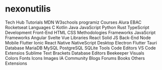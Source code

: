 # nexonutilis
Tech Hub
  Tutorials
    MDN
    W3schools
    programiz
  Courses
    Alura
    EBAC
    Rocketseat
Languages
  C
  Kotlin
  Java
  JavaScript
  Python
  Rust
  TypeScript
Development
  Front-End
    HTML
    CSS
      Methodologies
      Frameworks
    JavaScript
      Frameworks
        Angular
        Svelte
        Vue
      Libraries
        React
        Solid JS
  Back-End
    Node
  Mobile
    Flutter
    Ionic
    React Native
    NativeScript
  Desktop
    Electron
    Flutter
    Tauri
  Database
    MariaDB
    MySQL
    PostgreSQL
    SQLite
  Tools
    Code Editors
      VS Code
        Extensios
      Sublime Text
      Brackets
    Database Editors
      Beekeeper
Visuals
  Colors
  Fonts
  Icons
  Images
IA
Community
  Blogs
  Forums
Books
Others
  Extensions